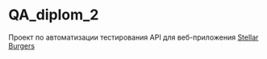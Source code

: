# QA_diplom_2
 Проект по автоматизации тестирования API для веб-приложения [Stellar Burgers](https://stellarburgers.nomoreparties.site)
